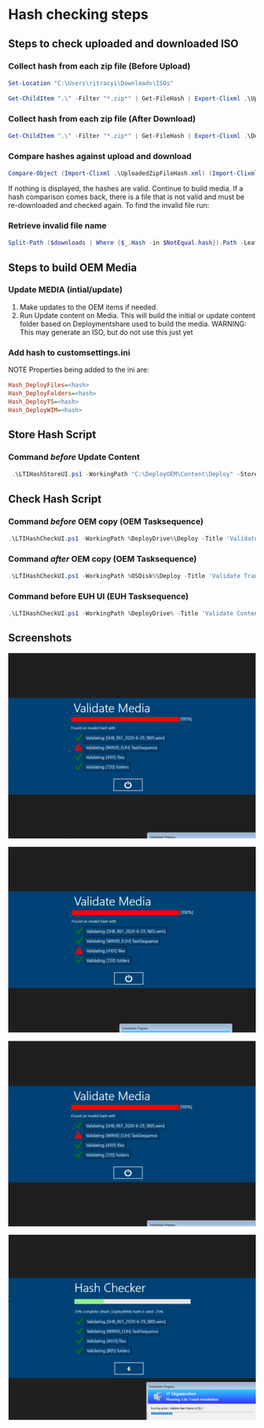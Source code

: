 # Hash checking steps

## Steps to check uploaded and downloaded ISO

### Collect hash from each zip file (Before Upload)

```powershell
Set-Location "C:\Users\ritracyi\Downloads\ISOs"
```

```powershell
Get-ChildItem ".\" -Filter "*.zip*" | Get-FileHash | Export-Clixml .\UploadedZipFileHash.xml
```

### Collect hash from each zip file (After Download)

```powershell
Get-ChildItem ".\" -Filter "*.zip*" | Get-FileHash | Export-Clixml .\DownloadedZipFileHash.xml
```

### Compare hashes against upload and download

```powershell
Compare-Object (Import-Clixml .\UploadedZipFileHash.xml) (Import-Clixml .\DownloadedZipFileHash.xml -OutVariable 'downloads') -Property Hash -OutVariable 'NotEqual'
```

If nothing is displayed, the hashes are valid. Continue to build media.
If a hash comparison comes back, there is a file that is not valid and must be re-downloaded and checked again. To find the invalid file run:


### Retrieve invalid file name

```powershell
Split-Path ($downloads | Where {$_.Hash -in $NotEqual.hash}).Path -Leaf
```

## Steps to build OEM Media

### Update MEDIA (intial/update)

 1. Make updates to the OEM items if needed.
 2. Run Update content on Media. This will build the initial or update content folder based on Deploymentshare used to build the media.
WARNING: This may generate an ISO, but do not use this just yet

### Add hash to customsettings.ini

NOTE Properties being added to the ini are:

```ini
Hash_DeployFiles=<hash>
Hash_DeployFolders=<hash>
Hash_DeployTS=<hash>
Hash_DeployWIM=<hash>
```

## Store Hash Script

### Command _before_ Update Content

```powershell
 .\LTIHashStoreUI.ps1 -WorkingPath "C:\DeployOEM\Content\Deploy" -StoreType StoreHash -TaskSequenceID WIN10_DEP
```

## Check Hash Script

### Command _before_ OEM copy (OEM Tasksequence)

```powershell
.\LTIHashCheckUI.ps1 -WorkingPath %DeployDrive%\Deploy -Title 'Validate Media' -CompareType StoredHash -TaskSequenceID WIN10_DEP -ShowStatusUI
```

### Command _after_ OEM copy (OEM Tasksequence)

```powershell
.\LTIHashCheckUI.ps1 -WorkingPath %OSDisk%\Deploy -Title 'Validate Transfer' -CompareType StoredHash -TaskSequenceID WIN10_DEP -ShowStatusUI
```

### Command before EUH UI (EUH Tasksequence)

```powershell
.\LTIHashCheckUI.ps1 -WorkingPath %DeployDrive% -Title 'Validate Content' -CompareType StoredHash -TaskSequenceID %TaskSequenceID% -ShowStatusUI
```


## Screenshots

![UI](./UI_Screenshots/InvalidHashcheck_example.PNG)

![UI](./UI_Screenshots/InvalidHashcheck_example2.PNG)

![UI](./UI_Screenshots/InvalidHashcheck_example.PNG)

![UI](./UI_Screenshots/ValidHashcheck.PNG)